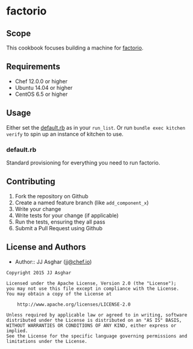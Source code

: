 # factorio

## Scope

This cookbook focuses building a machine for [factorio][factorio].

## Requirements

- Chef 12.0.0 or higher
- Ubuntu 14.04 or higher
- CentOS 6.5 or higher

## Usage

Either set the [default.rb](recipes/default.rb) as in your `run_list`. Or run
`bundle exec kitchen verify` to spin up an instance of kitchen to use.

### default.rb

Standard provisioning for everything you need to run factorio.

## Contributing
1. Fork the repository on Github
2. Create a named feature branch (like `add_component_x`)
3. Write your change
4. Write tests for your change (if applicable)
5. Run the tests, ensuring they all pass
6. Submit a Pull Request using Github

## License and Authors
- Author:: JJ Asghar (jj@chef.io)

```text
Copyright 2015 JJ Asghar

Licensed under the Apache License, Version 2.0 (the "License");
you may not use this file except in compliance with the License.
You may obtain a copy of the License at

    http://www.apache.org/licenses/LICENSE-2.0

Unless required by applicable law or agreed to in writing, software
distributed under the License is distributed on an "AS IS" BASIS,
WITHOUT WARRANTIES OR CONDITIONS OF ANY KIND, either express or implied.
See the License for the specific language governing permissions and
limitations under the License.
```
[factorio]: http://www.factorio.com/download-headless/stable
